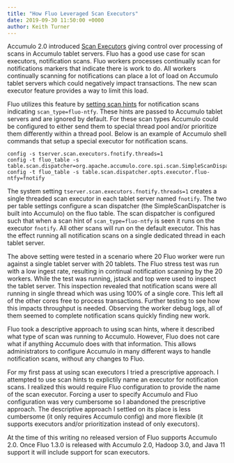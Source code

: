 ```yaml
---
title: "How Fluo Leveraged Scan Executors"
date: 2019-09-30 11:50:00 +0000
author: Keith Turner
---
```


Accumulo 2.0 introduced [Scan Executors][1] giving control over processing of
scans in Accumulo tablet servers. Fluo has a good use case for scan executors,
notification scans.  Fluo workers processes continually scan for notifications
markers that indicate there is work to do. All workers continually scanning for
notifications can place a lot of load on Accumulo tablet servers which could
negatively impact transactions.  The new scan executor feature provides a way
to limit this load.

Fluo utilizes this feature by [setting scan hints][2] for notification scans
indicating `scan_type=fluo-ntfy`.  These hints are passed to Accumulo tablet
servers and are ignored by default. For these scan types Accumulo could be
configured to either send them to special thread pool and/or prioritize them
differently within a thread pool.  Below is an example of Accumulo shell
commands that setup a special executor for notification scans.

```
config -s tserver.scan.executors.fnotify.threads=1
config -t fluo_table -s table.scan.dispatcher=org.apache.accumulo.core.spi.scan.SimpleScanDispatcher
config -t fluo_table -s table.scan.dispatcher.opts.executor.fluo-ntfy=fnotify
```

The system setting `tserver.scan.executors.fnotify.threads=1` creates a single
threaded scan executor in each tablet server named `fnotify`. The two per table
settings configure a scan dispatcher (the SimpleScanDispatcher is built into
Accumulo) on the fluo table.  The scan dispatcher is configured such that when
a scan hint of `scan_type=fluo-ntfy` is seen it runs on the executor `fnotify`.
All other scans will run on the default executor. This has the effect running
all notification scans on a single dedicated thread in each tablet server.

The above setting were tested in a scenario where 20 Fluo worker were run
against a single tablet server with 20 tablets.  The Fluo stress test was run
with a low ingest rate, resulting in continual notification scanning by the 20
workers.  While the test was running, jstack and top were used to inspect the
tablet server. This inspection revealed that notification scans were all
running in single thread which was using 100% of a single core.  This left all
of the other cores free to process transactions.  Further testing to see how
this impacts throughput is needed. Observing the worker debug logs, all of them
seemed to complete notification scans quickly finding new work.

Fluo took a descriptive approach to using scan hints, where it described what
type of scan was running to Accumulo.  However, Fluo does not care what if
anything Accumulo does with that information.  This allows administrators to
configure Accumulo in many different ways to handle notification scans, without
any changes to Fluo.

For my first pass at using scan executors I tried a prescriptive approach. I
attempted to use scan hints to explictily name an executor for notification
scans.  I realized this would require Fluo configuration to provide the name of
the scan executor. Forcing a user to specify Accumulo and Fluo configuration
was very cumbersome so I abandoned the prescriptive approach.  The descriptive
approach I settled on its place is less cumbersome (it only requires Accumulo
config) and more flexible (it supports executors and/or prioritization instead
of only executors).

At the time of this writing no released version of Fluo supports Accumulo 2.0.
Once Fluo 1.3.0 is released with Accumulo 2.0, Hadoop 3.0, and Java 11 support
it will include support for scan executors.

[1]: https://accumulo.apache.org/docs/2.x/administration/scan-executors
[2]: https://github.com/apache/fluo/blob/57b154e13c5c0877bb565fcabf620aa0f30c9f24/modules/core/src/main/java/org/apache/fluo/core/worker/finder/hash/ScanTask.java#L197

